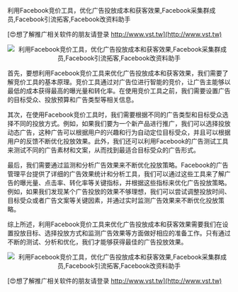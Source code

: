 利用Facebook竞价工具，优化广告投放成本和获客效果,Facebook采集群成员,Facebook引流拓客,Facebook改资料助手

[😍想了解推广相关软件的朋友请登录 http://www.vst.tw](http://www.vst.tw)

 <center><img src="https://vst.tw/MP4/tuiguang/png/3.png" alt="利用Facebook竞价工具，优化广告投放成本和获客效果,Facebook采集群成员,Facebook引流拓客,Facebook改资料助手"></center>

首先，要想利用Facebook竞价工具来优化广告投放成本和获客效果，我们需要了解竞价工具的基本原理。竞价工具通过对广告位进行智能的竞价，让广告主能够以最低的成本获得最高的曝光量和转化率。在使用竞价工具之前，我们需要设置广告的目标受众、投放预算和广告类型等相关信息。

其次，在使用Facebook竞价工具时，我们需要根据不同的广告类型和目标受众选择不同的投放方式。例如，如果我们要为一个新产品进行推广，我们可以选择投放动态广告，这种广告可以根据用户的兴趣和行为自动定位目标受众，并且可以根据用户的反馈不断优化投放效果。此外，我们还可以利用Facebook的广告测试工具来测试不同的广告素材和文案，从而找到最适合目标受众的广告形式。

最后，我们需要通过监测和分析广告效果来不断优化投放策略。Facebook的广告管理平台提供了详细的广告效果统计和分析工具，我们可以通过这些工具来了解广告的曝光量、点击率、转化率等关键指标，并根据这些指标来优化广告投放策略。例如，如果我们发现某个广告投放的效果不够理想，我们可以尝试调整投放时间、目标受众或者广告文案等关键因素，并通过实时监测广告效果来不断优化投放策略。

综上所述，利用Facebook竞价工具来优化广告投放成本和获客效果需要我们在设置投放目标、选择投放方式和监测广告效果等方面做好相应的准备工作。只有通过不断的测试、分析和优化，我们才能够获得最佳的广告投放效果。

 <center><img src="https://vst.tw/MP4/tuiguang/png/1.png" alt="利用Facebook竞价工具，优化广告投放成本和获客效果,Facebook采集群成员,Facebook引流拓客,Facebook改资料助手"></center>

[😍想了解推广相关软件的朋友请登录 http://www.vst.tw](http://www.vst.tw)



